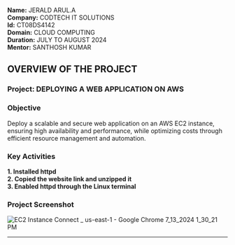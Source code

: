 
**Name:** JERALD ARUL.A  
**Company:** CODTECH IT SOLUTIONS  
**Id:** CT08DS4142  
**Domain:** CLOUD COMPUTING  
**Duration:** JULY TO AUGUST 2024  
**Mentor:** SANTHOSH KUMAR  

## OVERVIEW OF THE PROJECT

### Project: DEPLOYING A WEB APPLICATION ON AWS

### Objective
Deploy a scalable and secure web application on an AWS EC2 instance, ensuring high availability and performance, while optimizing costs through efficient resource management and automation.

### Key Activities
**1. Installed httpd**  
**2. Copied the website link and unzipped it**  
**3. Enabled httpd through the Linux terminal**

### Project Screenshot

![EC2 Instance Connect _ us-east-1 - Google Chrome 7_13_2024 1_30_21 PM](https://github.com/user-attachments/assets/07fed345-f086-4d17-990d-de6f70f8f403)

---
